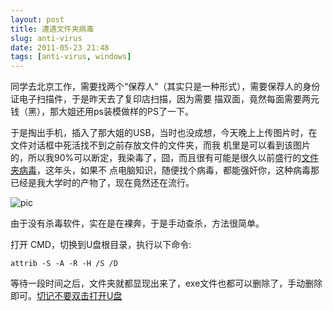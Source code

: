 ```yaml
---
layout: post
title: 遭遇文件夹病毒
slug: anti-virus
date: 2011-05-23 21:48
tags: [anti-virus, windows]
---
```


同学去北京工作，需要找两个“保荐人”（其实只是一种形式），需要保荐人的身份证电子扫描件，于是昨天去了复印店扫描，因为需要
描双面，竟然每面需要两元钱（黑），那大姐还用ps装模做样的PS了一下。

于是掏出手机，插入了那大姐的USB，当时也没成想，今天晚上上传图片时，在文件对话框中死活找不到之前存放文件的文件夹，而我
机里是可以看到该图片的，所以我90%可以断定，我染毒了，囧，而且很有可能是很久以前盛行的[文件夹病毒][1]，这年头，如果不
点电脑知识，随便找个病毒，都能强奸你，这种病毒那已经是我大学时的产物了，现在竟然还在流行。

![pic](http://pic.yupoo.com/greatghoul_v/B5z2geE0/jikFv.png)

由于没有杀毒软件，实在是在裸奔，于是手动查杀，方法很简单。

打开 CMD，切换到U盘根目录，执行以下命令:

    attrib -S -A -R -H /S /D

等待一段时间之后，文件夹就都显现出来了，exe文件也都可以删除了，手动删除即可。[切记不要双击打开U盘][2]

[1]: http://www.google.com.hk/search?sourceid=chrome&amp;ie=UTF-8&amp;q=%E6%96%87%E4%BB%B6%E5%A4%B9%E7%97%85%E6%AF%92&amp;qscrl=1
[2]: http://hi.baidu.com/help58/blog/item/c99c907ef41fdc380dd7da4b.html
